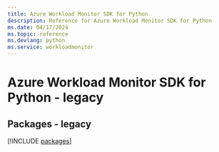 ```yaml
---
title: Azure Workload Monitor SDK for Python
description: Reference for Azure Workload Monitor SDK for Python
ms.date: 04/17/2024
ms.topic: reference
ms.devlang: python
ms.service: workloadmonitor
---
```

# Azure Workload Monitor SDK for Python - legacy
## Packages - legacy
[!INCLUDE [packages](workload-monitor-index.md)]